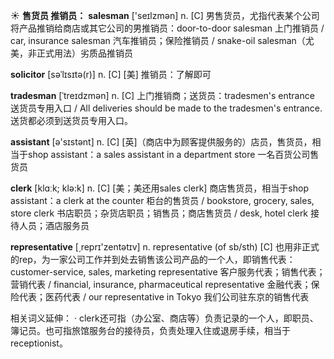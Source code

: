 ☀ <span class="category">**售货员 推销员：**</span>
<span class="vocabulary">**salesman**</span> ['seɪlzmən] 
<span class="definition">n. [C] 男售货员，尤指代表某个公司将产品推销给商店或其它公司的男推销员：</span>door-to-door salesman 上门推销员 / car, insurance salesman 汽车推销员；保险推销员 / snake-oil salesman（尤美，非正式用法）劣质品推销员
           
<span class="vocabulary">**solicitor**</span> [səˈlɪsɪtə(r)]
<span class="definition">n. [C] [美] 推销员：</span>了解即可
           
<span class="vocabulary">**tradesman**</span> [ˈtreɪdzmən]
<span class="definition">n. [C] 上门推销商；送货员：</span>tradesmen's entrance 送货员专用入口 / All deliveries should be made to the tradesmen's entrance. 送货都必须到送货员专用入口。

<span class="vocabulary">**assistant**</span> [ə'sɪstənt] 
<span class="definition">n. [C] [英]（商店中为顾客提供服务的）店员，售货员，相当于shop assistant：</span>a sales assistant in a department store 一名百货公司售货员

<span class="vocabulary">**clerk**</span> [klɑːk; klə:k] 
<span class="definition">n. [C] [美；美还用sales clerk] 商店售货员，相当于shop assistant：</span>a clerk at the counter 柜台的售货员 / bookstore, grocery, sales, store clerk 书店职员；杂货店职员；销售员；商店售货员 / desk, hotel clerk 接待人员；酒店服务员

<span class="vocabulary">**representative**</span> [͵reprɪ'zentətɪv] 
<span class="definition">n. representative (of sb/sth) [C] 也用非正式的rep，为一家公司工作并到处去销售该公司产品的一个人，即销售代表：</span>customer-service, sales, marketing representative 客户服务代表；销售代表；营销代表 / financial, insurance, pharmaceutical representative 金融代表；保险代表；医药代表 / our representative in Tokyo 我们公司驻东京的销售代表

相关词义延伸：
· clerk还可指（办公室、商店等）负责记录的一个人，即职员、簿记员。也可指旅馆服务台的接待员，负责处理入住或退房手续，相当于receptionist。

